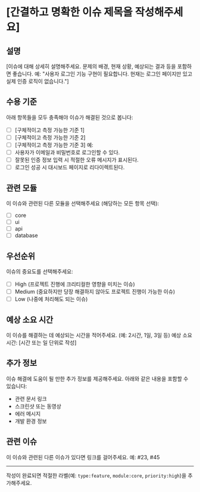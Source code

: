 # [간결하고 명확한 이슈 제목을 작성해주세요]

## 설명
[이슈에 대해 상세히 설명해주세요. 문제의 배경, 현재 상황, 예상되는 결과 등을 포함하면 좋습니다. 
예: "사용자 로그인 기능 구현이 필요합니다. 현재는 로그인 페이지만 있고 실제 인증 로직이 없습니다."]

## 수용 기준
아래 항목들을 모두 충족해야 이슈가 해결된 것으로 봅니다:
- [ ] [구체적이고 측정 가능한 기준 1]
- [ ] [구체적이고 측정 가능한 기준 2]
- [ ] [구체적이고 측정 가능한 기준 3]
예:
- [ ] 사용자가 이메일과 비밀번호로 로그인할 수 있다.
- [ ] 잘못된 인증 정보 입력 시 적절한 오류 메시지가 표시된다.
- [ ] 로그인 성공 시 대시보드 페이지로 리다이렉트된다.

## 관련 모듈
이 이슈와 관련된 다른 모듈을 선택해주세요 (해당하는 모든 항목 선택):
- [ ] core
- [ ] ui
- [ ] api
- [ ] database

## 우선순위
이슈의 중요도를 선택해주세요:
- [ ] High (프로젝트 진행에 크리티컬한 영향을 미치는 이슈)
- [ ] Medium (중요하지만 당장 해결하지 않아도 프로젝트 진행이 가능한 이슈)
- [ ] Low (나중에 처리해도 되는 이슈)

## 예상 소요 시간
이 이슈를 해결하는 데 예상되는 시간을 적어주세요. (예: 2시간, 1일, 3일 등)
예상 소요 시간: [시간 또는 일 단위로 작성]

## 추가 정보
이슈 해결에 도움이 될 만한 추가 정보를 제공해주세요. 아래와 같은 내용을 포함할 수 있습니다:
- 관련 문서 링크
- 스크린샷 또는 동영상
- 에러 메시지
- 개발 환경 정보

## 관련 이슈
이 이슈와 관련된 다른 이슈가 있다면 링크를 걸어주세요. 
예: #23, #45

---
작성이 완료되면 적절한 라벨(예: `type:feature`, `module:core`, `priority:high`)을 추가해주세요.